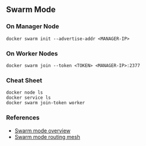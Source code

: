 ## Swarm Mode

### On Manager Node
```
docker swarm init --advertise-addr <MANAGER-IP>
```
### On Worker Nodes
```
docker swarm join --token <TOKEN> <MANAGER-IP>:2377
```

### Cheat Sheet
```
docker node ls
docker service ls
docker swarm join-token worker
```

### References
* [Swarm mode overview](https://docs.docker.com/engine/swarm/)
* [Swarm mode routing mesh](https://docs.docker.com/engine/swarm/ingress/)
